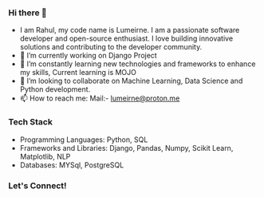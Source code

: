 ### Hi there 👋

- I am Rahul, my code name is Lumeirne. I am a passionate software developer and open-source enthusiast. I love building innovative solutions and contributing to the       developer community.
- 🔭 I’m currently working on Django Project 
- 🌱 I’m constantly learning new technologies and frameworks to enhance my skills, Current learning is MOJO
- 👯 I’m looking to collaborate on Machine Learning, Data Science and Python development.
- 📫 How to reach me: Mail:- lumeirne@proton.me

### Tech Stack

- Programming Languages: Python, SQL
- Frameworks and Libraries: Django, Pandas, Numpy, Scikit Learn, Matplotlib, NLP
- Databases: MYSql, PostgreSQL

### Let's Connect!
